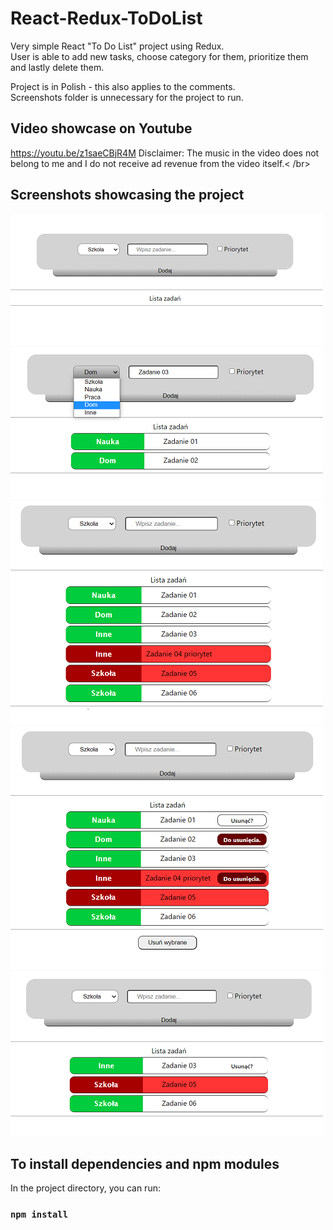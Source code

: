 # React-Redux-ToDoList
Very simple React "To Do List" project using Redux. </br>
User is able to add new tasks, choose category for them, prioritize them and lastly delete them.

Project is in Polish - this also applies to the comments. </br>
Screenshots folder is unnecessary for the project to run. </br>

## Video showcase on Youtube
https://youtu.be/z1saeCBjR4M
Disclaimer: The music in the video does not belong to me and I do not receive ad revenue from the video itself.< /br>

## Screenshots showcasing the project

<img src="https://github.com/PiotrOtta/React-Redux-ToDoList/blob/main/screenshots/ToDoList_01.png">
<img src="https://github.com/PiotrOtta/React-Redux-ToDoList/blob/main/screenshots/ToDoList_02.png">
<img src="https://github.com/PiotrOtta/React-Redux-ToDoList/blob/main/screenshots/ToDoList_03.png">
<img src="https://github.com/PiotrOtta/React-Redux-ToDoList/blob/main/screenshots/ToDoList_04.png">
<img src="https://github.com/PiotrOtta/React-Redux-ToDoList/blob/main/screenshots/ToDoList_05.png">

## To install dependencies and npm modules

In the project directory, you can run:

### `npm install`
